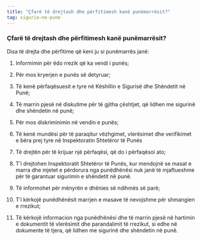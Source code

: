 ```yaml
---
title: "Çfarë të drejtash dhe përfitimesh kanë punëmarrësit?"
tag: siguria-ne-pune
---
```


### Çfarë të drejtash dhe përfitimesh kanë punëmarrësit?

Disa të drejta dhe përfitime që keni ju si punëmarrës janë:

1. Informimin për ëdo rrezik që ka vendi i punës;

2. Për mos kryerjen e punës së detyruar;

3. Të kenë përfaqësuesit e tyre në Këshillin e  Sigurisë dhe Shëndetit në Punë;

4. Të marrin pjesë në diskutime për të gjitha çështjet, që lidhen me sigurinë dhe shëndetin në punë;

5. Për mos diskriminimin në vendin e punës;

6. Të kenë mundësi për të paraqitur vëzhgimet, vlerësimet dhe verifikimet e bëra prej tyre në  Inspektoratin Shtetëror të Punës

7. Të drejtën për të krijuar një përfaqësi, që do i përfaqësoi ato;

8. T’i drejtohen Inspektoratit Shtetëror të Punës, kur mendojnë se masat e marra dhe mjetet e përdorura nga punëdhënësi nuk janë të mjaftueshme për të garantuar sigurimin e shëndetit në punë.

9. Të informohet për mënyrën e dhënies së ndihmës së parë;

10. T’i kërkojë punëdhënësit marrjen e masave të nevojshme për shmangien e rrezikut;

11. Të kërkojë informacion nga punëdhënësi dhe të marrin pjesë në hartimin e dokumentit të vlerësimit dhe parandalimit të rrezikut, si edhe në dokumente të tjera, që lidhen me sigurinë dhe shëndetin në punë.
